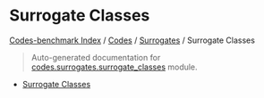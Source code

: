 # Surrogate Classes

[Codes-benchmark Index](../../README.md#codes-benchmark-index) / [Codes](../index.md#codes) / [Surrogates](./index.md#surrogates) / Surrogate Classes

> Auto-generated documentation for [codes.surrogates.surrogate_classes](https://github.com/robin-janssen/CODES-Benchmark/blob/main/codes/surrogates/surrogate_classes.py) module.
- [Surrogate Classes](#surrogate-classes)
